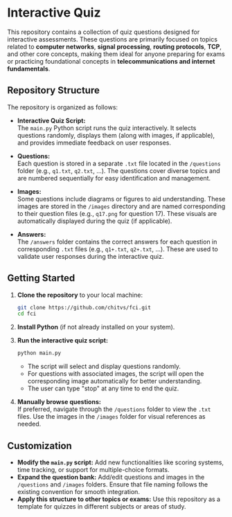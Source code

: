 # Interactive Quiz

This repository contains a collection of quiz questions designed for interactive assessments. These questions are primarily focused on topics related to **computer networks**, **signal processing**, **routing protocols**, **TCP**, and other core concepts, making them ideal for anyone preparing for exams or practicing foundational concepts in **telecommunications and internet fundamentals**.

## Repository Structure

The repository is organized as follows:

- **Interactive Quiz Script:**  
  The `main.py` Python script runs the quiz interactively. It selects questions randomly, displays them (along with images, if applicable), and provides immediate feedback on user responses.
  
- **Questions:**  
  Each question is stored in a separate `.txt` file located in the `/questions` folder (e.g., `q1.txt`, `q2.txt`, ...). The questions cover diverse topics and are numbered sequentially for easy identification and management.

- **Images:**  
  Some questions include diagrams or figures to aid understanding. These images are stored in the `/images` directory and are named corresponding to their question files (e.g., `q17.png` for question 17). These visuals are automatically displayed during the quiz (if applicable).

- **Answers:**  
  The `/answers` folder contains the correct answers for each question in corresponding `.txt` files (e.g., `q1+.txt`, `q2+.txt`, ...). These are used to validate user responses during the interactive quiz.

## Getting Started

1. **Clone the repository** to your local machine:
   ```bash
   git clone https://github.com/chitvs/fci.git
   cd fci
   ```

2. **Install Python** (if not already installed on your system).

3. **Run the interactive quiz script:**
   ```bash
   python main.py
   ```

   - The script will select and display questions randomly.
   - For questions with associated images, the script will open the corresponding image automatically for better understanding.
   - The user can type "stop" at any time to end the quiz.

4. **Manually browse questions:**  
   If preferred, navigate through the `/questions` folder to view the `.txt` files. Use the images in the `/images` folder for visual references as needed.

## Customization

- **Modify the `main.py` script:** Add new functionalities like scoring systems, time tracking, or support for multiple-choice formats.
- **Expand the question bank:** Add/edit questions and images in the `/questions` and `/images` folders. Ensure that file naming follows the existing convention for smooth integration.
- **Apply this structure to other topics or exams:** Use this repository as a template for quizzes in different subjects or areas of study.
